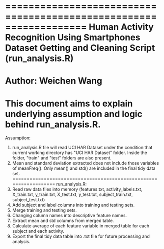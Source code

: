 ==================================================================
Human Activity Recognition Using Smartphones Dataset 
Getting and Cleaning Script (run_analysis.R)
==================================================================
Author: Weichen Wang
==================================================================
This document aims to explain underlying assumption and logic behind run_analysis.R.
==================================================================
Assumption:
1. run_analysis.R file will read UCI HAR Dataset under the condition that current working directory has "UCI HAR Dataset" folder. Inside the folder, "train" and "test" folders are also present.
2. Mean and standard deviation extracted does not include those variables of meanFreq(). Only mean() and std() are included in the final tidy data set.
==================================================================
run_analysis.R:
1. Read raw data files into memory (features.txt, activity_labels.txt, X_train.txt, y_train.txt, X_test.txt, y_test.txt, subject_train.txt, subject_test.txt)
2. Add subject and label columns into training and testing sets.
3. Merge training and testing sets.
4. Changing column names into descriptive feature names.
5. Extract mean and std columns from merged table.
6. Calculate average of each feature variable in merged table for each subject and each activity.
7. Export the final tidy data table into .txt file for future processing and analysis.